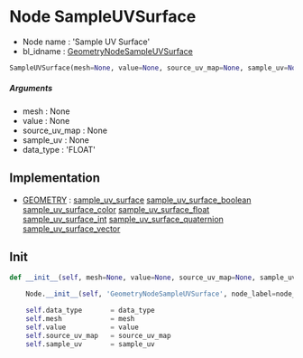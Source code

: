 # Node SampleUVSurface

- Node name : 'Sample UV Surface'
- bl_idname : [GeometryNodeSampleUVSurface](https://docs.blender.org/api/current/bpy.types.GeometryNodeSampleUVSurface.html)


``` python
SampleUVSurface(mesh=None, value=None, source_uv_map=None, sample_uv=None, data_type='FLOAT', node_label=None, node_color=None)
```
##### Arguments

- mesh : None
- value : None
- source_uv_map : None
- sample_uv : None
- data_type : 'FLOAT'

## Implementation

- [GEOMETRY](/docs/GeoNodes/socket_GEOMETRY.md) : [sample_uv_surface](/docs/GeoNodes/socket_GEOMETRY.md#sample_uv_surface) [sample_uv_surface_boolean](/docs/GeoNodes/socket_GEOMETRY.md#sample_uv_surface_boolean) [sample_uv_surface_color](/docs/GeoNodes/socket_GEOMETRY.md#sample_uv_surface_color) [sample_uv_surface_float](/docs/GeoNodes/socket_GEOMETRY.md#sample_uv_surface_float) [sample_uv_surface_int](/docs/GeoNodes/socket_GEOMETRY.md#sample_uv_surface_int) [sample_uv_surface_quaternion](/docs/GeoNodes/socket_GEOMETRY.md#sample_uv_surface_quaternion) [sample_uv_surface_vector](/docs/GeoNodes/socket_GEOMETRY.md#sample_uv_surface_vector)

## Init

``` python
def __init__(self, mesh=None, value=None, source_uv_map=None, sample_uv=None, data_type='FLOAT', node_label=None, node_color=None):

    Node.__init__(self, 'GeometryNodeSampleUVSurface', node_label=node_label, node_color=node_color)

    self.data_type       = data_type
    self.mesh            = mesh
    self.value           = value
    self.source_uv_map   = source_uv_map
    self.sample_uv       = sample_uv
```
